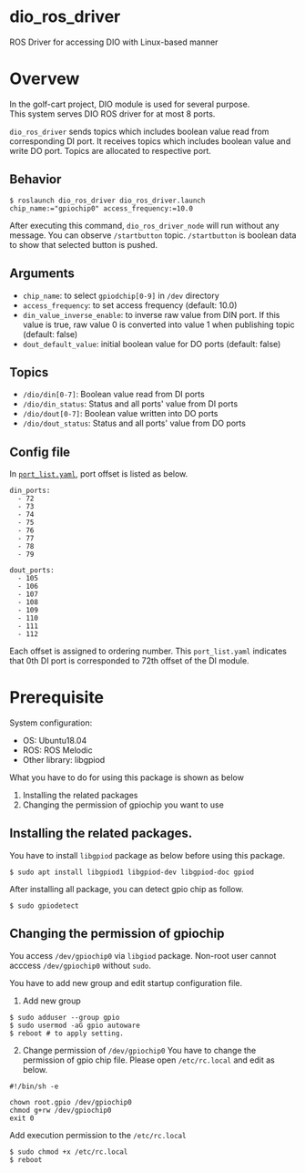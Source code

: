 # dio_ros_driver
ROS Driver for accessing DIO with Linux-based manner

# Overvew
In the golf-cart project, DIO module is used for several purpose.  
This system serves DIO ROS driver for at most 8 ports.

`dio_ros_driver` sends topics which includes boolean value read from corresponding DI port.
It receives topics which includes boolean value and write DO port.
Topics are allocated to respective port.


## Behavior
```
$ roslaunch dio_ros_driver dio_ros_driver.launch chip_name:="gpiochip0" access_frequency:=10.0
```

After executing this command, `dio_ros_driver_node` will run without any message.
You can observe `/startbutton` topic. `/startbutton` is boolean data to show that selected button is pushed.


## Arguments
* `chip_name`: to select `gpiodchip[0-9]` in `/dev` directory
* `access_frequency`: to set access frequency (default: 10.0)
* `din_value_inverse_enable`: to inverse raw value from DIN port. If this value is true, raw value 0 is converted into value 1 when publishing topic (default: false)
* `dout_default_value`: initial boolean value for DO ports (default: false)


## Topics
* `/dio/din[0-7]`: Boolean value read from DI ports
* `/dio/din_status`: Status and all ports' value from DI ports
* `/dio/dout[0-7]`: Boolean value written into DO ports 
* `/dio/dout_status`: Status and all ports' value from DO ports


## Config file
In [`port_list.yaml`](./msg/port_list.yaml), port offset is listed as below.

```
din_ports:
  - 72
  - 73
  - 74
  - 75
  - 76
  - 77
  - 78
  - 79

dout_ports:
  - 105
  - 106
  - 107
  - 108
  - 109
  - 110
  - 111
  - 112
```

Each offset is assigned to ordering number. This `port_list.yaml` indicates that 0th DI port is corresponded to 72th offset of the DI module.  


# Prerequisite
System configuration:
* OS: Ubuntu18.04
* ROS: ROS Melodic
* Other library: libgpiod


What you have to do for using this package is shown as below

1. Installing the related packages
1. Changing the permission of gpiochip you want to use


## Installing the related packages.
You have to install `libgpiod` package as below before using this package.

```
$ sudo apt install libgpiod1 libgpiod-dev libgpiod-doc gpiod
```

After installing all package, you can detect gpio chip as follow.

```
$ sudo gpiodetect
```

## Changing the permission of gpiochip
You access `/dev/gpiochip0` via `libgiod` package.
Non-root user cannot acccess `/dev/gpiochip0` without `sudo`.

You have to add new group and edit startup configuration file.

1. Add new group

```
$ sudo adduser --group gpio
$ sudo usermod -aG gpio autoware
$ reboot # to apply setting.
```

2. Change permission of `/dev/gpiochip0`
You have to change the permission of gpio chip file.
Please open `/etc/rc.local` and edit as below.

```
#!/bin/sh -e

chown root.gpio /dev/gpiochip0
chmod g+rw /dev/gpiochip0
exit 0
```

Add execution permission to the `/etc/rc.local`
```
$ sudo chmod +x /etc/rc.local
$ reboot
```


